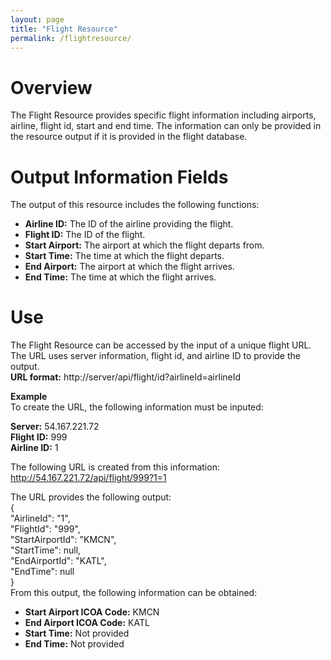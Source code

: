 ```yaml
---
layout: page
title: "Flight Resource"
permalink: /flightresource/
---  
```


# Overview 
The Flight Resource provides specific flight information including airports, airline, flight id, start and end time. The information can only be provided in the resource output if it is provided in the flight database. 

# Output Information Fields  
The output of this resource includes the following functions:  

- **Airline ID:** The ID of the airline providing the flight. 
- **Flight ID:** The ID of the flight.  
- **Start Airport:** The airport at which the flight departs from.  
- **Start Time:** The time at which the flight departs.  
- **End Airport:** The airport at which the flight arrives.  
- **End Time:** The time at which the flight arrives.  

# Use 
The Flight Resource can be accessed by the input of a unique flight URL. The URL uses server information, flight id, and airline ID to provide the output.  
**URL format:**  http://server/api/flight/id?airlineId=airlineId  
  
**Example**  
To create the URL, the following information must be inputed:  

  **Server:** 54.167.221.72  
  **Flight ID:** 999  
  **Airline ID:** 1 

  The following URL is created from this information:
  http://54.167.221.72/api/flight/999?1=1  

  The URL provides the following output:  
  {  
    "AirlineId": "1",  
    "FlightId": "999",  
    "StartAirportId": "KMCN",  
    "StartTime": null,  
    "EndAirportId": "KATL",  
    "EndTime": null  
}  
From this output, the following information can be obtained:  

- **Start Airport ICOA Code:** KMCN  
- **End Airport ICOA Code:** KATL  
- **Start Time:** Not provided  
- **End Time:** Not provided



